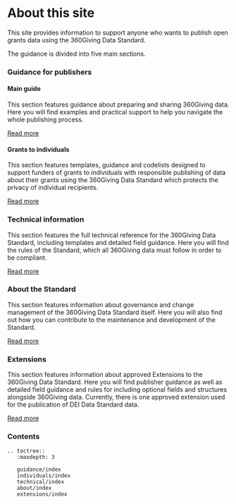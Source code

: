 # About this site
This site provides information to support anyone who wants to publish open grants data using the 360Giving Data Standard.

The guidance is divided into five main sections.

### Guidance for publishers

#### Main guide
This section features guidance about preparing and sharing 360Giving data. Here you will find examples and practical support to help you navigate the whole publishing process.

[Read more](guidance)

#### Grants to individuals
This section features templates, guidance and codelists designed to support funders of grants to individuals with responsible publishing of data about their grants using the 360Giving Data Standard which protects the privacy of individual recipients.

[Read more](individuals)

### Technical information

This section features the full technical reference for the 360Giving Data Standard, including templates and detailed field guidance. Here you will find the rules of the Standard, which all 360Giving data must follow in order to be compliant.

[Read more](technical)


### About the Standard

This section features information about governance and change management of the 360Giving Data Standard itself. Here you will also find out how you can contribute to the maintenance and development of the Standard.

[Read more](about)

### Extensions

This section features information about approved Extensions to the 360Giving Data Standard. Here you will find publisher guidance as well as detailed field guidance and rules for including optional fields and structures alongside 360Giving data. Currently, there is one approved extension used for the publication of DEI Data Standard data.

[Read more](extensions)


### Contents

```eval_rst
.. toctree::
   :maxdepth: 3

   guidance/index
   individuals/index
   technical/index
   about/index
   extensions/index

```
